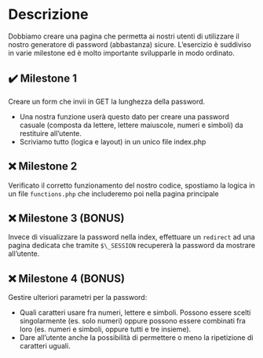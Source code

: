 # Descrizione

Dobbiamo creare una pagina che permetta ai nostri utenti di utilizzare il nostro generatore di password (abbastanza) sicure. L’esercizio è suddiviso in varie milestone ed è molto importante svilupparle in modo ordinato.

## :heavy_check_mark: Milestone 1

Creare un form che invii in GET la lunghezza della password.

- Una nostra funzione userà questo dato per creare una password casuale (composta da lettere, lettere maiuscole, numeri e simboli) da restituire all’utente.
- Scriviamo tutto (logica e layout) in un unico file index.php

## :x: Milestone 2

Verificato il corretto funzionamento del nostro codice, spostiamo la logica in un file `functions.php` che includeremo poi nella pagina principale

## :x: Milestone 3 (BONUS)

Invece di visualizzare la password nella index, effettuare un `redirect` ad una pagina dedicata che tramite `$\_SESSION` recupererà la password da mostrare all’utente.

## :x: Milestone 4 (BONUS)

Gestire ulteriori parametri per la password:

- Quali caratteri usare fra numeri, lettere e simboli. Possono essere scelti singolarmente (es. solo numeri) oppure possono essere combinati fra loro (es. numeri e simboli, oppure tutti e tre insieme).
- Dare all’utente anche la possibilità di permettere o meno la ripetizione di caratteri uguali.
